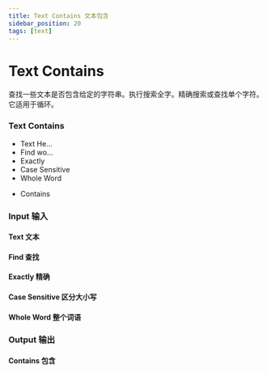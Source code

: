 ```yaml
---
title: Text Contains 文本包含
sidebar_position: 20
tags: [text]
---
```


# Text Contains

查找一些文本是否包含给定的字符串。执行搜索全字。精确搜索或查找单个字符。它适用于循环。

<div className="patch-container">
    <div className="patch processor">
        <h3>Text Contains</h3>
        <ul className="inputs">
            <li>Text <span>He...</span></li>
            <li>Find <span>wo...</span></li>
            <li>Exactly <span className="checkbox-off"></span></li>
            <li>Case Sensitive <span className="checkbox-off"></span></li>
            <li>Whole Word <span className="checkbox-off"></span></li>
        </ul>
        <ul className="outputs">
            <li><span className="checkbox-off"></span> Contains</li>
        </ul>
    </div>
</div>


<div className="port-descriptions">
<div className="inputs">

### Input 输入

#### Text 文本

#### Find 查找

#### Exactly 精确

#### Case Sensitive 区分大小写

#### Whole Word 整个词语

</div>
<div className="outputs">

### Output 输出

#### Contains 包含

</div>
</div>